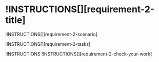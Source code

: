 # !INSTRUCTIONS[][requirement-2-title]

!INSTRUCTIONS[][requirement-2-scenario]

!INSTRUCTIONS[][requirement-2-tasks]

!INSTRUCTIONS[](https://raw.githubusercontent.com/LODSContent/Challenge-V2-Framework/master/Templates/LevelSpecific/Checks/@lab.Variable(difficulty).md)
!INSTRUCTIONS[][requirement-2-check-your-work]
